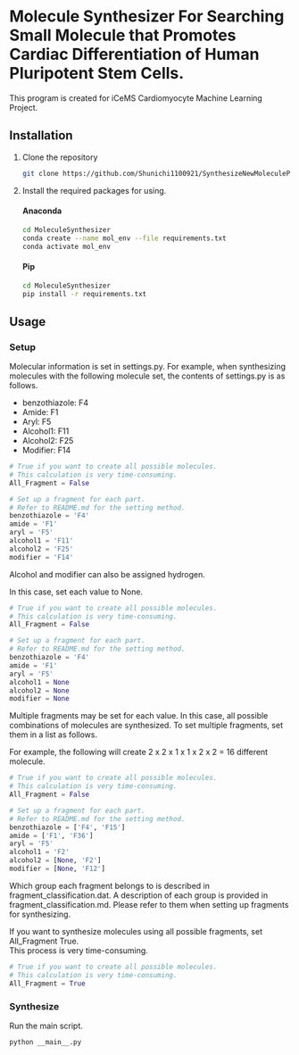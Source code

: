 # Molecule Synthesizer For Searching Small Molecule that Promotes Cardiac Differentiation of Human Pluripotent Stem Cells.

This program is created for iCeMS Cardiomyocyte Machine Learning Project.

Installation
-

1. Clone the repository
    ```bash
    git clone https://github.com/Shunichi1100921/SynthesizeNewMoleculeProject.git MoleculeSynthesizer
    ```

2. Install the required packages for using.
    #### Anaconda
    ```bash
    cd MoleculeSynthesizer
    conda create --name mol_env --file requirements.txt
    conda activate mol_env
    ```

    #### Pip
    ```bash
    cd MoleculeSynthesizer
    pip install -r requirements.txt
    ```

Usage
---

### Setup
Molecular information is set in settings.py.
For example, when synthesizing molecules with the following molecule set, the contents of settings.py is as follows.
- benzothiazole: F4
- Amide: F1
- Aryl: F5
- Alcohol1: F11
- Alcohol2: F25
- Modifier: F14
```python:settings.py
# True if you want to create all possible molecules.
# This calculation is very time-consuming.
All_Fragment = False

# Set up a fragment for each part.
# Refer to README.md for the setting method.
benzothiazole = 'F4'
amide = 'F1'
aryl = 'F5'
alcohol1 = 'F11'
alcohol2 = 'F25'
modifier = 'F14'
```
Alcohol and modifier can also be assigned hydrogen. 

In this case, set each value to None.
```python:settings.py
# True if you want to create all possible molecules.
# This calculation is very time-consuming.
All_Fragment = False

# Set up a fragment for each part.
# Refer to README.md for the setting method.
benzothiazole = 'F4'
amide = 'F1'
aryl = 'F5'
alcohol1 = None
alcohol2 = None
modifier = None
```
Multiple fragments may be set for each value.  In this case, all possible combinations of molecules are synthesized.
To set multiple fragments, set them in a list as follows.

For example, the following will create 2 x 2 x 1 x 1 x 2 x 2 = 16 different molecule.
```python:settings.py
# True if you want to create all possible molecules.
# This calculation is very time-consuming.
All_Fragment = False

# Set up a fragment for each part.
# Refer to README.md for the setting method.
benzothiazole = ['F4', 'F15']
amide = ['F1', 'F36']
aryl = 'F5'
alcohol1 = 'F2'
alcohol2 = [None, 'F2']
modifier = [None, 'F12']
```
Which group each fragment belongs to is described in fragment_classification.dat.
A description of each group is provided in fragment_classification.md.
Please refer to them when setting up fragments for synthesizing.

If you want to synthesize molecules using all possible fragments, set All_Fragment True.  
This process is very time-consuming.
```python:settings.py
# True if you want to create all possible molecules.
# This calculation is very time-consuming.
All_Fragment = True
```

### Synthesize
Run the main script.
```bash
python __main__.py
```